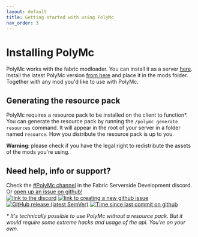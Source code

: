 ```yaml
---
layout: default
title: Getting started with using PolyMc
nav_order: 3
---
```


# Installing PolyMc
PolyMc works with the fabric modloader. You can install it as a server <a href="https://fabricmc.net/wiki/tutorial:installing_minecraft_fabric_server">here</a>.
Install the latest PolyMc version [from here](https://github.com/TheEpicBlock/PolyMc/releases) and place it in the mods folder. Together with any mod you'd like to use with PolyMc. 

## Generating the resource pack
PolyMc requires a resource pack to be installed on the client to function*. You can generate the resource pack by running the `/polymc generate resources` command.
It will appear in the root of your server in a folder named `resource`. How you distribute the resource pack is up to you.

**Warning**: please check if you have the legal right to redistribute the assets of the mods you're using.

## Need help, info or support?
Check the <a href="https://discord.gg/hbp9Gv2">#PolyMc channel</a> in the Fabric Serverside Development discord. Or <a href="https://github.com/TheEpicBlock/PolyMc/issues/new/choose">open up an issue on github!</a><br>
<a href="https://discord.gg/hbp9Gv2">                              <img alt="link to the discord" src="https://img.shields.io/badge/Fabric_server--side_development-PolyMc-7289DA?logo=discord&logoColor=white&style=flat-square"></a>
<a href="https://github.com/TheEpicBlock/PolyMc/issues/new/choose"><img alt="link to creating a new github issue" src="https://img.shields.io/github/issues-raw/TheEpicBlock/PolyMc?color=succes&logo=github&style=flat-square"></a>
<a href="https://github.com/TheEpicBlock/PolyMc/releases">         <img alt="GitHub release (latest SemVer)" src="https://img.shields.io/github/v/release/TheEpicBlock/PolyMc?sort=semver"></a>
<a href="https://github.com/TheEpicBlock/PolyMc/commits/master">   <img alt="Time since last commit on github" src="https://img.shields.io/github/last-commit/TheEpicBlock/PolyMc?style=flat-square"></a>

*\* It's technically possible to use PolyMc without a resource pack. But it would require some extreme hacks and usage of the api. You're on your own.*


